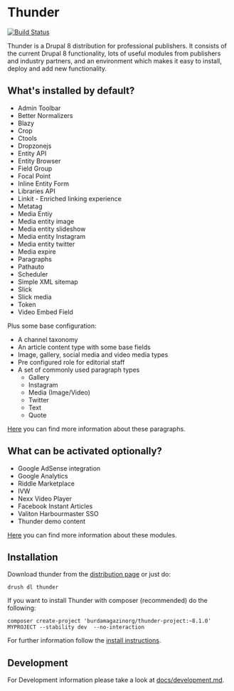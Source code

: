 # Thunder

[![Build Status](https://travis-ci.org/BurdaMagazinOrg/thunder-distribution.svg?branch=8.x-1.x)](https://travis-ci.org/BurdaMagazinOrg/thunder-distribution)

Thunder is a Drupal 8 distribution for professional publishers. It consists of the current Drupal 8 functionality, lots of useful modules from publishers and industry partners, and an environment which makes it easy to install, deploy and add new functionality.

## What's installed by default?

* Admin Toolbar
* Better Normalizers
* Blazy
* Crop
* Ctools
* Dropzonejs
* Entity API
* Entity Browser
* Field Group
* Focal Point
* Inline Entity Form
* Libraries API
* Linkit - Enriched linking experience
* Metatag
* Media Entiy
* Media entity image
* Media entity slideshow
* Media entity Instagram
* Media entity twitter
* Media expire
* Paragraphs
* Pathauto
* Scheduler
* Simple XML sitemap
* Slick
* Slick media
* Token
* Video Embed Field

Plus some base configuration:

* A channel taxonomy
* An article content type with some base fields
* Image, gallery, social media and video media types
* Pre configured role for editorial staff
* A set of commonly used paragraph types
    * Gallery
    * Instagram
    * Media (Image/Video)
    * Twitter
    * Text
    * Quote

[Here](https://github.com/BurdaMagazinOrg/thunder-distribution/blob/8.x-1.x/modules/thunder_paragraphs/README.md) you can find more information about these paragraphs.
 
## What can be activated optionally?

* Google AdSense integration
* Google Analytics
* Riddle Marketplace
* IVW
* Nexx Video Player
* Facebook Instant Articles
* Valiton Harbourmaster SSO
* Thunder demo content


[Here](https://burdamagazinorg.gitbooks.io/thunder/content/) you can find more information about these modules.

## Installation

Download thunder from the [distribution page](https://www.drupal.org/project/thunder) or just do:

```
drush dl thunder
```

If you want to install Thunder with composer (recommended) do the following:

```
composer create-project 'burdamagazinorg/thunder-project:~8.1.0' MYPROJECT --stability dev  --no-interaction
```

For further information follow the [install instructions](https://www.drupal.org/documentation/install). 

## Development

For Development information please take a look at [docs/development.md](docs/development.md).
